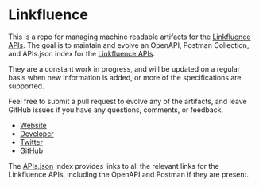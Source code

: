 # LinkfluenceThis is a repo for managing machine readable artifacts for the [Linkfluence APIs](https://linkfluence.com). The goal is to maintain and evolve an OpenAPI, Postman Collection, and APIs.json index for the [Linkfluence APIs](https://linkfluence.com).They are a constant work in progress, and will be updated on a regular basis when new information is added, or more of the specifications are supported.Feel free to submit a pull request to evolve any of the artifacts, and leave GitHub issues if you have any questions, comments, or feedback.- [Website](https://linkfluence.com)- [Developer](https://linkfluence.com)- [Twitter](https://twitter.com/linkfluence)- [GitHub](https://github.com/linkfluence)The [APIs.json](https://github.com/api-evangelist/linkfluence/blob/master/apis.json) index provides links to all the relevant links for the Linkfluence APIs, including the OpenAPI and Postman if they are present.